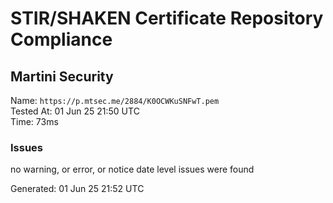 # STIR/SHAKEN Certificate Repository Compliance

## Martini Security

Name: `https://p.mtsec.me/2884/K0OCWKuSNFwT.pem`\
Tested At: 01 Jun 25 21:50 UTC\
Time: 73ms

### Issues

no warning, or error, or notice date level issues were found

Generated: 01 Jun 25 21:52 UTC